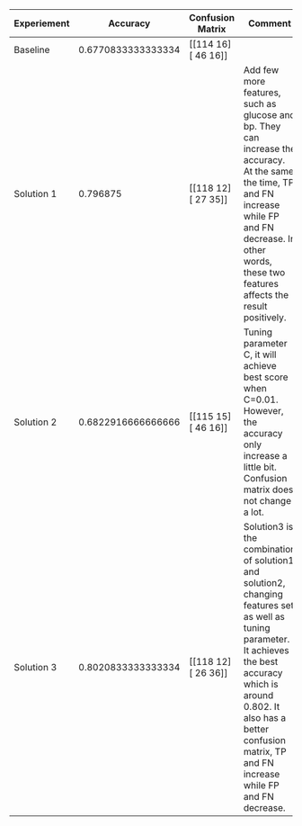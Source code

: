 | Experiement | Accuracy | Confusion Matrix | Comment |
|-------------|----------|------------------|---------|
| Baseline    | 0.6770833333333334 | [[114  16] [ 46  16]] |  |
| Solution 1   | 0.796875  | [[118  12] [ 27  35]] |  Add few more features, such as glucose and bp. They can increase the accuracy. At the same the time, TP and FN increase while FP and FN decrease. In other words, these two features affects the result positively. |
| Solution 2   | 0.6822916666666666  | [[115  15] [ 46  16]] |  Tuning parameter C, it will achieve best score when C=0.01. However, the accuracy only increase a little bit. Confusion matrix does not change a lot. |
| Solution 3   | 0.8020833333333334  | [[118  12] [ 26  36]] |  Solution3 is the combination of solution1 and solution2, changing features set as well as tuning  parameter. It achieves the best accuracy which is around 0.802. It also has a better confusion matrix, TP and FN increase while FP and FN decrease.|

